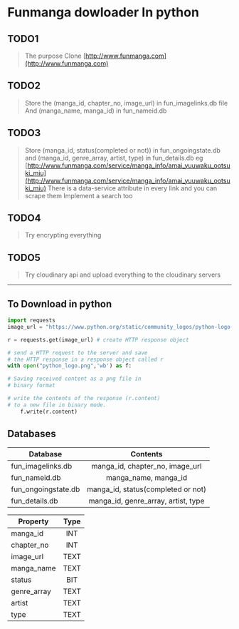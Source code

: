 # Funmanga dowloader In python

## TODO1

> The purpose
> Clone [http://www.funmanga.com](http://www.funmanga.com)

## TODO2

> Store the (manga_id, chapter_no, image_url) in fun_imagelinks.db file
> And (manga_name, manga_id) in fun_nameid.db

## TODO3

> Store (manga_id, status(completed or not)) in fun_ongoingstate.db
> and (manga_id, genre_array, artist, type) in fun_details.db
> eg [http://www.funmanga.com/service/manga_info/amai_yuuwaku_ootsuki_miu](http://www.funmanga.com/service/manga_info/amai_yuuwaku_ootsuki_miu)
> There is a data-service attribute in every link and you can scrape them
> Implement a search too

## TODO4

> Try encrypting everything

## TODO5

> Try cloudinary api and upload everything to the cloudinary servers

---

## To Download in python

```python
import requests
image_url = "https://www.python.org/static/community_logos/python-logo-master-v3-TM.png"

r = requests.get(image_url) # create HTTP response object

# send a HTTP request to the server and save
# the HTTP response in a response object called r
with open("python_logo.png",'wb') as f:

# Saving received content as a png file in
# binary format

# write the contents of the response (r.content)
# to a new file in binary mode.
    f.write(r.content)
```

## Databases

|    Database         | Contents                           |
|---------------------|:----------------------------------:|
| fun_imagelinks.db   | manga_id, chapter_no, image_url    |
| fun_nameid.db       | manga_name, manga_id               |
| fun_ongoingstate.db | manga_id, status(completed or not) |
| fun_details.db      | manga_id, genre_array, artist, type|

| Property    | Type |
|-------------|:----:|
| manga_id    | INT  |
| chapter_no  | INT  |
| image_url   | TEXT |
| manga_name  | TEXT |
| status      | BIT  |
| genre_array | TEXT |
| artist      | TEXT |
| type        | TEXT |